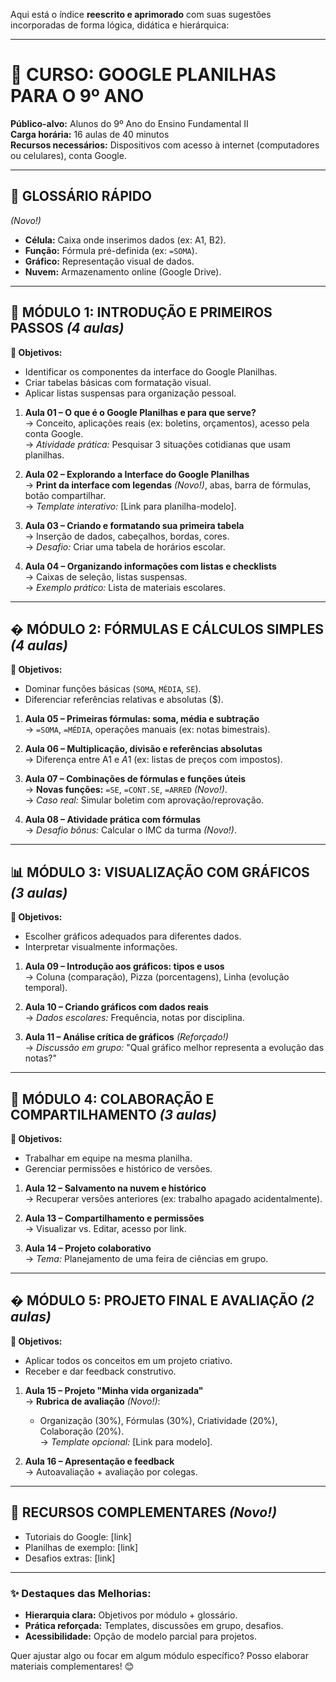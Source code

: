 Aqui está o índice **reescrito e aprimorado** com suas sugestões incorporadas de forma lógica, didática e hierárquica:

---

# 📑 **CURSO: GOOGLE PLANILHAS PARA O 9º ANO**  
**Público-alvo:** Alunos do 9º Ano do Ensino Fundamental II  
**Carga horária:** 16 aulas de 40 minutos  
**Recursos necessários:** Dispositivos com acesso à internet (computadores ou celulares), conta Google.  

---

## 📌 **GLOSSÁRIO RÁPIDO**  
*(Novo!)*  
- **Célula:** Caixa onde inserimos dados (ex: A1, B2).  
- **Função:** Fórmula pré-definida (ex: `=SOMA`).  
- **Gráfico:** Representação visual de dados.  
- **Nuvem:** Armazenamento online (Google Drive).  

---

## 🧱 **MÓDULO 1: INTRODUÇÃO E PRIMEIROS PASSOS** *(4 aulas)*  
**🎯 Objetivos:**  
- Identificar os componentes da interface do Google Planilhas.  
- Criar tabelas básicas com formatação visual.  
- Aplicar listas suspensas para organização pessoal.  

1. **Aula 01 – O que é o Google Planilhas e para que serve?**  
   → Conceito, aplicações reais (ex: boletins, orçamentos), acesso pela conta Google.  
   → *Atividade prática:* Pesquisar 3 situações cotidianas que usam planilhas.  

2. **Aula 02 – Explorando a Interface do Google Planilhas**  
   → **Print da interface com legendas** *(Novo!)*, abas, barra de fórmulas, botão compartilhar.  
   → *Template interativo:* [Link para planilha-modelo].  

3. **Aula 03 – Criando e formatando sua primeira tabela**  
   → Inserção de dados, cabeçalhos, bordas, cores.  
   → *Desafio:* Criar uma tabela de horários escolar.  

4. **Aula 04 – Organizando informações com listas e checklists**  
   → Caixas de seleção, listas suspensas.  
   → *Exemplo prático:* Lista de materiais escolares.  

---

## � **MÓDULO 2: FÓRMULAS E CÁLCULOS SIMPLES** *(4 aulas)*  
**🎯 Objetivos:**  
- Dominar funções básicas (`SOMA`, `MÉDIA`, `SE`).  
- Diferenciar referências relativas e absolutas ($).  

1. **Aula 05 – Primeiras fórmulas: soma, média e subtração**  
   → `=SOMA`, `=MÉDIA`, operações manuais (ex: notas bimestrais).  

2. **Aula 06 – Multiplicação, divisão e referências absolutas**  
   → Diferença entre A1 e $A$1 (ex: listas de preços com impostos).  

3. **Aula 07 – Combinações de fórmulas e funções úteis**  
   → **Novas funções:** `=SE`, `=CONT.SE`, `=ARRED` *(Novo!)*.  
   → *Caso real:* Simular boletim com aprovação/reprovação.  

4. **Aula 08 – Atividade prática com fórmulas**  
   → *Desafio bônus:* Calcular o IMC da turma *(Novo!)*.  

---

## 📊 **MÓDULO 3: VISUALIZAÇÃO COM GRÁFICOS** *(3 aulas)*  
**🎯 Objetivos:**  
- Escolher gráficos adequados para diferentes dados.  
- Interpretar visualmente informações.  

1. **Aula 09 – Introdução aos gráficos: tipos e usos**  
   → Coluna (comparação), Pizza (porcentagens), Linha (evolução temporal).  

2. **Aula 10 – Criando gráficos com dados reais**  
   → *Dados escolares:* Frequência, notas por disciplina.  

3. **Aula 11 – Análise crítica de gráficos** *(Reforçado!)*  
   → *Discussão em grupo:* "Qual gráfico melhor representa a evolução das notas?"  

---

## 🤝 **MÓDULO 4: COLABORAÇÃO E COMPARTILHAMENTO** *(3 aulas)*  
**🎯 Objetivos:**  
- Trabalhar em equipe na mesma planilha.  
- Gerenciar permissões e histórico de versões.  

1. **Aula 12 – Salvamento na nuvem e histórico**  
   → Recuperar versões anteriores (ex: trabalho apagado acidentalmente).  

2. **Aula 13 – Compartilhamento e permissões**  
   → Visualizar vs. Editar, acesso por link.  

3. **Aula 14 – Projeto colaborativo**  
   → *Tema:* Planejamento de uma feira de ciências em grupo.  

---

## � **MÓDULO 5: PROJETO FINAL E AVALIAÇÃO** *(2 aulas)*  
**🎯 Objetivos:**  
- Aplicar todos os conceitos em um projeto criativo.  
- Receber e dar feedback construtivo.  

1. **Aula 15 – Projeto "Minha vida organizada"**  
   → **Rubrica de avaliação** *(Novo!)*:  
   - Organização (30%), Fórmulas (30%), Criatividade (20%), Colaboração (20%).  
   → *Template opcional:* [Link para modelo].  

2. **Aula 16 – Apresentação e feedback**  
   → Autoavaliação + avaliação por colegas.  

---

## 🔗 **RECURSOS COMPLEMENTARES** *(Novo!)*  
- Tutoriais do Google: [link]  
- Planilhas de exemplo: [link]  
- Desafios extras: [link]  

--- 

### ✨ **Destaques das Melhorias:**  
- **Hierarquia clara:** Objetivos por módulo + glossário.  
- **Prática reforçada:** Templates, discussões em grupo, desafios.  
- **Acessibilidade:** Opção de modelo parcial para projetos.  

Quer ajustar algo ou focar em algum módulo específico? Posso elaborar materiais complementares! 😊